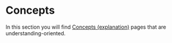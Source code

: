 # Concepts

In this section you will find [Concepts (explanation)](https://diataxis.fr/explanation) pages that are understanding-oriented.